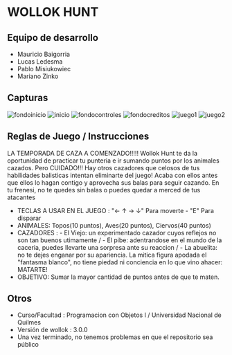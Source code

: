 # WOLLOK HUNT

## Equipo de desarrollo

- Mauricio Baigorria
- Lucas Ledesma
- Pablo Misiukowiec
- Mariano Zinko


## Capturas
![fondoinicio](https://user-images.githubusercontent.com/102833227/179129366-03f6ff09-8bd3-484e-9000-7855778248ee.png)
![inicio](https://user-images.githubusercontent.com/103133929/178805339-01f166c0-43ef-40f0-a942-c4b7caddcf6f.jpg)
![fondocontroles](https://user-images.githubusercontent.com/102833227/179129596-bf8edfe9-0336-4c45-a2dd-f287a8ae4c3d.jpg)
![fondocreditos](https://user-images.githubusercontent.com/102833227/179129463-c4ba36e8-7a3b-4e09-8021-f663db192863.png)
![juego1](https://user-images.githubusercontent.com/102833227/179128124-bb4781fc-6c50-47b9-9a07-a6b78393a2a0.png)
![juego2](https://user-images.githubusercontent.com/102833227/179128135-07e38981-e720-4ae1-a009-e926979ed850.png)


## Reglas de Juego / Instrucciones

LA TEMPORADA DE CAZA A COMENZADO!!!!!
Wollok Hunt te da la oportunidad de practicar tu punteria e ir sumando puntos por los animales cazados.
Pero CUIDADO!!! Hay otros cazadores que celosos de tus habilidades balisticas intentan eliminarte del juego! Acaba con ellos antes que ellos lo hagan contigo y aprovecha sus balas para seguir cazando.
En tu frenesi, no te quedes sin balas o puedes quedar a merced de tus atacantes

- TECLAS A USAR EN EL JUEGO : "← ↑ → ↓" Para moverte  - "E" Para disparar
- ANIMALES: Topos(10 puntos), Aves(20 puntos), Ciervos(40 puntos)
- CAZADORES : - El Viejo: un experimentado cazador cuyos reflejos no son tan buenos utimamente
              / - El pibe: adentrandose en el mundo de la caceria, puedes llevarte una sorpresa ante su reaccion
              / - La abuelita: no te dejes enganar por su apariencia. La mitica figura apodada el "fantasma blanco", no tiene piedad ni conciencia en lo que vino ahacer: MATARTE!
- OBJETIVO: Sumar la mayor cantidad de puntos antes de que te maten.


## Otros

- Curso/Facultad : Programacion con Objetos I / Universidad Nacional de Quilmes
- Versión de wollok : 3.0.0
- Una vez terminado, no tenemos problemas en que el repositorio sea público




